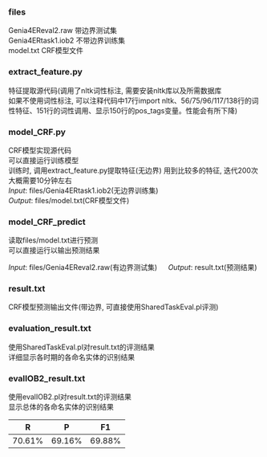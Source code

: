 ### files
Genia4EReval2.raw  带边界测试集  
Genia4ERtask1.iob2  不带边界训练集  
model.txt  CRF模型文件  

### extract_feature.py
特征提取源代码(调用了nltk词性标注, 需要安装nltk库以及所需数据库  
如果不使用词性标注, 可以注释代码中17行import nltk、56/75/96/117/138行的词性特征、151行的词性调用、显示150行的pos_tags变量。性能会有所下降)  

### model_CRF.py
CRF模型实现源代码  
可以直接运行训练模型  
训练时, 调用extract_feature.py提取特征(无边界) 
用到比较多的特征, 迭代200次大概需要10分钟左右   
*Input*: files/Genia4ERtask1.iob2(无边界训练集)  
*Output*: files/model.txt(CRF模型文件)  

### model_CRF_predict
读取files/model.txt进行预测  
可以直接运行以输出预测结果  

*Input*: files/Genia4EReval2.raw(有边界测试集)  　
*Output*: result.txt(预测结果)　　

### result.txt
CRF模型预测输出文件(带边界, 可直接使用SharedTaskEval.pl评测)  

### evaluation_result.txt
使用SharedTaskEval.pl对result.txt的评测结果  
详细显示各时期的各命名实体的识别结果  

### evalIOB2_result.txt
使用evalIOB2.pl对result.txt的评测结果  
显示总体的各命名实体的识别结果  

|    R    |    P    |    F1   |
| ------- | ------- | ------- |
|  70.61% |  69.16% |  69.88% |
